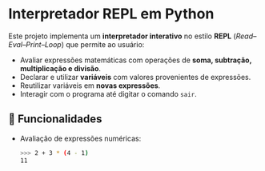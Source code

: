 # Interpretador REPL em Python

Este projeto implementa um **interpretador interativo** no estilo **REPL** (*Read–Eval–Print–Loop*) que permite ao usuário:

- Avaliar expressões matemáticas com operações de **soma, subtração, multiplicação e divisão**.
- Declarar e utilizar **variáveis** com valores provenientes de expressões.
- Reutilizar variáveis em **novas expressões**.
- Interagir com o programa até digitar o comando `sair`.

## 🚀 Funcionalidades

- Avaliação de expressões numéricas:
  ```bash
  >>> 2 + 3 * (4 - 1)
  11
